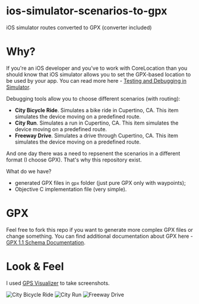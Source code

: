 # ios-simulator-scenarios-to-gpx
iOS simulator routes converted to GPX (converter included)

# Why?
If you're an iOS developer and you've to work with CoreLocation than you should know that iOS simulator allows you to set the GPX-based location to be used by your app. You can read more here - [Testing and Debugging in Simulator](https://developer.apple.com/library/ios/documentation/IDEs/Conceptual/iOS_Simulator_Guide/TestingontheiOSSimulator/TestingontheiOSSimulator.html).

Debugging tools allow you to choose different scenarios (with routing):
- **City Bicycle Ride**. Simulates a bike ride in Cupertino, CA. This item simulates the device moving on a predefined route.
- **City Run**. Simulates a run in Cupertino, CA. This item simulates the device moving on a predefined route.
- **Freeway Drive**. Simulates a drive through Cupertino, CA. This item simulates the device moving on a predefined route.

And one day there was a need to repsenent the scenarios in a different format (I choose GPX). That's why this repository exist.

What do we have? 
- generated GPX files in `gpx` folder (just pure GPX only with waypoints);
- Objective C implementation file (very simple).

# GPX
Feel free to fork this repo if you want to generate more complex GPX files or change something. You can find additional documentation about GPX here - [GPX 1.1 Schema Documentation](http://www.topografix.com/gpx/1/1/).

# Look & Feel
I used [GPS Visualizer](http://www.gpsvisualizer.com) to take screenshots.

![City Bicycle Ride](https://github.com/dive/ios-simulator-scenarios-to-gpx/blob/master/images/City%20Bicycle%20Ride.png "City Bicycle Ride")
![City Run](https://github.com/dive/ios-simulator-scenarios-to-gpx/blob/master/images/City%20Run.png "City Run")
![Freeway Drive](https://github.com/dive/ios-simulator-scenarios-to-gpx/blob/master/images/Freeway%20Drive.png "Freeway Drive")
